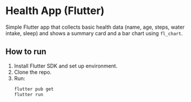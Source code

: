 # Health App (Flutter)

Simple Flutter app that collects basic health data (name, age, steps, water intake, sleep) and shows a summary card and a bar chart using `fl_chart`.

## How to run

1. Install Flutter SDK and set up environment.
2. Clone the repo.
3. Run:
   ```bash
   flutter pub get
   flutter run

